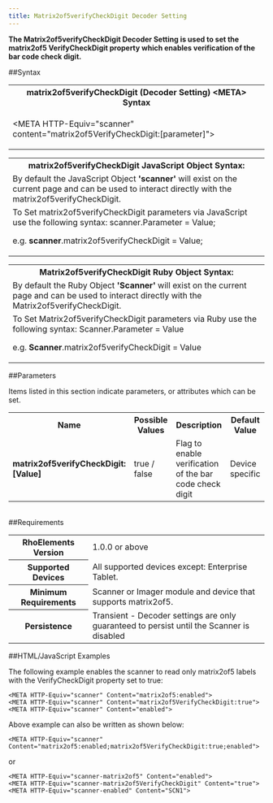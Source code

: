 ```yaml
---
title: Matrix2of5verifyCheckDigit Decoder Setting
---
```



<b>
The Matrix2of5verifyCheckDigit Decoder Setting is used to set the matrix2of5 VerifyCheckDigit property which enables verification of the bar code check digit.
</b>

##Syntax

<table class="re-table"><tr><th class="tableHeading">matrix2of5verifyCheckDigit (Decoder Setting) &lt;META&gt; Syntax
</th></tr><tr><td class="clsSyntaxCells clsOddRow"><p>&lt;META HTTP-Equiv="scanner" content="matrix2of5VerifyCheckDigit:[parameter]"&gt;</p></td></tr></table>
<table class="re-table"><tr><th class="tableHeading">matrix2of5verifyCheckDigit JavaScript Object Syntax:</th></tr><tr><td class="clsSyntaxCells clsOddRow">
By default the JavaScript Object <b>'scanner'</b> will exist on the current page and can be used to interact directly with the matrix2of5verifyCheckDigit.
</td></tr><tr><td class="clsSyntaxCells clsEvenRow">
To Set matrix2of5verifyCheckDigit parameters via JavaScript use the following syntax: scanner.Parameter = Value;
<P />e.g. <b>scanner</b>.matrix2of5verifyCheckDigit = Value;
</td></tr></table>
<table class="re-table"><tr><th class="tableHeading">Matrix2of5verifyCheckDigit Ruby Object Syntax:</th></tr><tr><td class="clsSyntaxCells clsOddRow">
By default the Ruby Object <b>'Scanner'</b> will exist on the current page and can be used to interact directly with the Matrix2of5verifyCheckDigit.
</td></tr><tr><td class="clsSyntaxCells clsEvenRow">
To Set Matrix2of5verifyCheckDigit parameters via Ruby use the following syntax: Scanner.Parameter = Value
<P />e.g. <b>Scanner</b>.matrix2of5verifyCheckDigit = Value
</td></tr></table>



##Parameters


Items listed in this section indicate parameters, or attributes which can be set.
<table class="re-table"><col width="20%" /><col width="20%" /><col width="38%" /><col width="22%" /><tr><th class="tableHeading">Name</th><th class="tableHeading">Possible Values</th><th class="tableHeading">Description</th><th class="tableHeading">Default Value</th></tr><tr><td class="clsSyntaxCells clsOddRow"><b>matrix2of5verifyCheckDigit:[Value]
</b></td><td class="clsSyntaxCells clsOddRow">true / false</td><td class="clsSyntaxCells clsOddRow">Flag to enable verification of the bar code check digit</td><td class="clsSyntaxCells clsOddRow">Device specific</td></tr></table>
<table class="re-table"><col width="78%" /><col width="8%" /><col width="1%" /><col width="5%" /><col width="1%" /><col width="5%" /><col width="2%" /></table>





##Requirements

<table class="re-table"><tr><th class="tableHeading">RhoElements Version</th><td class="clsSyntaxCell clsEvenRow">1.0.0 or above
</td></tr><tr><th class="tableHeading">Supported Devices</th><td class="clsSyntaxCell clsOddRow">All supported devices except: Enterprise Tablet.</td></tr><tr><th class="tableHeading">Minimum Requirements</th><td class="clsSyntaxCell clsOddRow">Scanner or Imager module and device that supports matrix2of5.</td></tr><tr><th class="tableHeading">Persistence</th><td class="clsSyntaxCell clsEvenRow">Transient - Decoder settings are only guaranteed to persist until the Scanner is disabled</td></tr></table>


##HTML/JavaScript Examples

The following example enables the scanner to read only matrix2of5 labels with the VerifyCheckDigit property set to true:

	<META HTTP-Equiv="scanner" Content="matrix2of5:enabled">
	<META HTTP-Equiv="scanner" Content="matrix2of5VerifyCheckDigit:true">
	<META HTTP-Equiv="scanner" Content="enabled">
	
Above example can also be written as shown below:

	<META HTTP-Equiv="scanner" Content="matrix2of5:enabled;matrix2of5VerifyCheckDigit:true;enabled">
	
or

	<META HTTP-Equiv="scanner-matrix2of5" Content="enabled">
	<META HTTP-Equiv="scanner-matrix2of5VerifyCheckDigit" Content="true">
	<META HTTP-Equiv="scanner-enabled" Content="SCN1">
	




